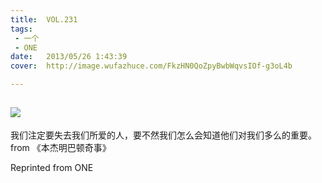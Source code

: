 ```yaml
---
title:	VOL.231
tags:
 - 一个
 - ONE
date:	2013/05/26 1:43:39
cover:	http://image.wufazhuce.com/FkzHN0QoZpyBwbWqvsIOf-g3oL4b

---
```

![](http://image.wufazhuce.com/FkzHN0QoZpyBwbWqvsIOf-g3oL4b)
---

我们注定要失去我们所爱的人，要不然我们怎么会知道他们对我们多么的重要。from 《本杰明巴顿奇事》
 
Reprinted from ONE
